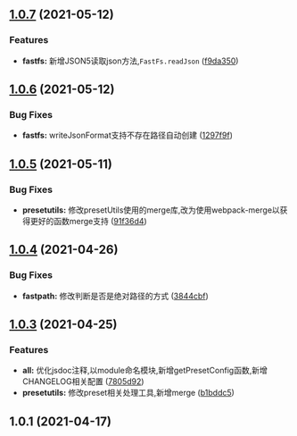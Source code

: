 ## [1.0.7](https://gitee.com/agile-development-system/node-utils/compare/v1.0.6...v1.0.7) (2021-05-12)


### Features

* **fastfs:** 新增JSON5读取json方法,`FastFs.readJson` ([f9da350](https://gitee.com/agile-development-system/node-utils/commits/f9da350c816785b2ef45ced9fce892cb3524e9dd))



## [1.0.6](https://gitee.com/agile-development-system/node-utils/compare/v1.0.5...v1.0.6) (2021-05-12)


### Bug Fixes

* **fastfs:** writeJsonFormat支持不存在路径自动创建 ([1297f9f](https://gitee.com/agile-development-system/node-utils/commits/1297f9fc1a3248e3de22d832f3a748248da26cea))



## [1.0.5](https://gitee.com/agile-development-system/node-utils/compare/v1.0.4...v1.0.5) (2021-05-11)


### Bug Fixes

* **presetutils:** 修改presetUtils使用的merge库,改为使用webpack-merge以获得更好的函数merge支持 ([91f36d4](https://gitee.com/agile-development-system/node-utils/commits/91f36d46c26ef8d6bc424bca98f1ee93d71ebfc7))



## [1.0.4](https://gitee.com/agile-development-system/node-utils/compare/v1.0.3...v1.0.4) (2021-04-26)


### Bug Fixes

* **fastpath:** 修改判断是否是绝对路径的方式 ([3844cbf](https://gitee.com/agile-development-system/node-utils/commits/3844cbfa5a551db6d8dee76cd548d1b09b964858))



## [1.0.3](https://gitee.com/agile-development-system/node-utils/compare/v1.0.1...v1.0.3) (2021-04-25)


### Features

* **all:** 优化jsdoc注释,以module命名模块,新增getPresetConfig函数,新增CHANGELOG相关配置 ([7805d92](https://gitee.com/agile-development-system/node-utils/commits/7805d924a06ad4a4490eed323414b6c90784bf14))
* **presetutils:** 修改preset相关处理工具,新增merge ([b1bddc5](https://gitee.com/agile-development-system/node-utils/commits/b1bddc5d108b59c035ba15936887a00a2b534c22))



## 1.0.1 (2021-04-17)



